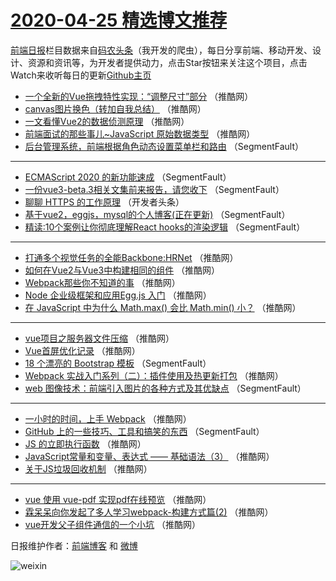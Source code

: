 # [2020-04-25 精选博文推荐](https://toutiao.qdkfweb.cn/date/2020/04/25)

[前端日报](https://qdkfweb.cn/c/news)栏目数据来自[码农头条](https://toutiao.qdkfweb.cn/)（我开发的爬虫），每日分享前端、移动开发、设计、资源和资讯等，为开发者提供动力，点击Star按钮来关注这个项目，点击Watch来收听每日的更新[Github主页](https://github.com/kujian/frontendDaily)
* [一个全新的Vue拖拽特性实现：“调整尺寸”部分](https://toutiao.qdkfweb.cn/141562.html) （推酷网）
* [canvas图片换色（转加自我总结）](https://toutiao.qdkfweb.cn/141558.html) （推酷网）
* [一文看懂Vue2的数据侦测原理](https://toutiao.qdkfweb.cn/141559.html) （推酷网）
* [前端面试的那些事儿~JavaScript 原始数据类型](https://toutiao.qdkfweb.cn/141560.html) （推酷网）
* [后台管理系统，前端根据角色动态设置菜单栏和路由](https://toutiao.qdkfweb.cn/141538.html) （SegmentFault）

***
* [ECMAScript 2020 的新功能速成](https://toutiao.qdkfweb.cn/141539.html) （SegmentFault）
* [一份vue3-beta.3相关文集前来报告，请您收下](https://toutiao.qdkfweb.cn/141540.html) （SegmentFault）
* [聊聊 HTTPS 的工作原理](https://toutiao.qdkfweb.cn/141543.html) （开发者头条）
* [基于vue2，eggjs，mysql的个人博客(正在更新)](https://toutiao.qdkfweb.cn/141541.html) （SegmentFault）
* [精读:10个案例让你彻底理解React hooks的渲染逻辑](https://toutiao.qdkfweb.cn/141542.html) （SegmentFault）

***
* [打通多个视觉任务的全能Backbone:HRNet](https://toutiao.qdkfweb.cn/141544.html) （推酷网）
* [如何在Vue2与Vue3中构建相同的组件](https://toutiao.qdkfweb.cn/141561.html) （推酷网）
* [Webpack那些你不知道的事](https://toutiao.qdkfweb.cn/141555.html) （推酷网）
* [Node 企业级框架和应用Egg.js 入门](https://toutiao.qdkfweb.cn/141545.html) （推酷网）
* [在 JavaScript 中为什么 Math.max() 会比 Math.min() 小？](https://toutiao.qdkfweb.cn/141556.html) （推酷网）

***
* [vue项目之服务器文件压缩](https://toutiao.qdkfweb.cn/141546.html) （推酷网）
* [Vue首屏优化记录](https://toutiao.qdkfweb.cn/141557.html) （推酷网）
* [18 个漂亮的 Bootstrap 模板](https://toutiao.qdkfweb.cn/141535.html) （SegmentFault）
* [Webpack 实战入门系列（二）：插件使用及热更新打包](https://toutiao.qdkfweb.cn/141547.html) （推酷网）
* [web 图像技术：前端引入图片的各种方式及其优缺点](https://toutiao.qdkfweb.cn/141536.html) （SegmentFault）

***
* [一小时的时间，上手 Webpack](https://toutiao.qdkfweb.cn/141548.html) （推酷网）
* [GitHub 上的一些技巧、工具和搞笑的东西](https://toutiao.qdkfweb.cn/141537.html) （SegmentFault）
* [JS 的立即执行函数](https://toutiao.qdkfweb.cn/141549.html) （推酷网）
* [JavaScript常量和变量、表达式 —— 基础语法（3）](https://toutiao.qdkfweb.cn/141550.html) （推酷网）
* [关于JS垃圾回收机制](https://toutiao.qdkfweb.cn/141551.html) （推酷网）

***
* [vue 使用 vue-pdf 实现pdf在线预览](https://toutiao.qdkfweb.cn/141552.html) （推酷网）
* [霖呆呆向你发起了多人学习webpack-构建方式篇(2)](https://toutiao.qdkfweb.cn/141553.html) （推酷网）
* [vue开发父子组件通信的一个小坑](https://toutiao.qdkfweb.cn/141554.html) （推酷网）

日报维护作者：[前端博客](https://qdkfweb.cn/) 和 [微博](https://qdkfweb.cn/go/weibo)

![weixin](https://user-images.githubusercontent.com/3055447/38468989-651132ac-3b80-11e8-8e6b-15122322a9d7.png)